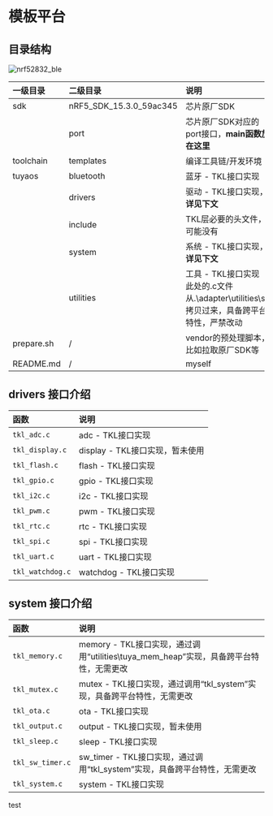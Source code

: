 # 模板平台

## 目录结构

![nrf52832_ble](https://images.tuyacn.com/rms-static/db66cc80-4088-11ec-bf56-238df7ae6cb1-1636371708232.png?tyName=nrf52832_ble.png "nrf52832_ble")

| 一级目录 | 二级目录 | 说明 |
| :------------ | :------------ | :------------ |
| sdk | nRF5_SDK_15.3.0_59ac345 | 芯片原厂SDK |
|  | port | 芯片原厂SDK对应的port接口，**main函数放在这里** |
| toolchain | templates | 编译工具链/开发环境 |
| tuyaos | bluetooth | 蓝牙 - TKL接口实现 |
|  | drivers | 驱动 - TKL接口实现，**详见下文** |
|  | include | TKL层必要的头文件，可能没有 |
|  | system | 系统 - TKL接口实现，**详见下文** |
|  | utilities | 工具 - TKL接口实现<br>此处的.c文件从.\adapter\utilities\src拷贝过来，具备跨平台特性，严禁改动 |
| prepare.sh | / | vendor的预处理脚本，比如拉取原厂SDK等 |
| README.md | / | myself |


## drivers 接口介绍

| 函数 | 说明 |
| :------------ | :------------- |
| `tkl_adc.c` | adc - TKL接口实现 |
| `tkl_display.c` | display - TKL接口实现，暂未使用 |
| `tkl_flash.c` | flash - TKL接口实现 |
| `tkl_gpio.c` | gpio - TKL接口实现 |
| `tkl_i2c.c` | i2c - TKL接口实现 |
| `tkl_pwm.c` | pwm - TKL接口实现 |
| `tkl_rtc.c` | rtc - TKL接口实现 |
| `tkl_spi.c` | spi - TKL接口实现 |
| `tkl_uart.c` | uart - TKL接口实现 |
| `tkl_watchdog.c` | watchdog - TKL接口实现 |


## system 接口介绍

| 函数 | 说明 |
| :------------ | :------------ |
| `tkl_memory.c` | memory - TKL接口实现，通过调用“utilities\tuya_mem_heap”实现，具备跨平台特性，无需更改 |
| `tkl_mutex.c` | mutex - TKL接口实现，通过调用“tkl_system”实现，具备跨平台特性，无需更改 |
| `tkl_ota.c` | ota - TKL接口实现 |
| `tkl_output.c` | output - TKL接口实现，暂未使用 |
| `tkl_sleep.c` | sleep - TKL接口实现 |
| `tkl_sw_timer.c` | sw_timer - TKL接口实现，通过调用“tkl_system”实现，具备跨平台特性，无需更改 |
| `tkl_system.c` | system - TKL接口实现 |



test 



